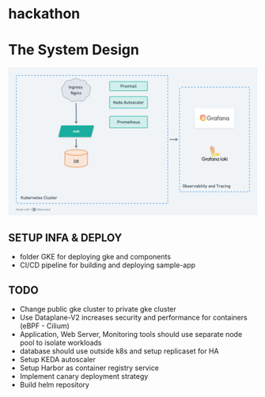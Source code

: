 # hackathon

# The System Design
<p align="center">
  <img src="images/architect.png">
  <br/>
</p>

## SETUP INFA & DEPLOY
- folder GKE for deploying gke and components
- CI/CD pipeline for building and deploying sample-app 

## TODO
- Change public gke cluster to private gke cluster
- Use Dataplane-V2 increases security and performance for containers (eBPF - Cilium)
- Application, Web Server, Monitoring tools should use separate node pool to isolate workloads 
- database should use outside k8s and setup replicaset for HA
- Setup KEDA autoscaler
- Setup Harbor as container registry service
- Implement canary deployment strategy
- Build helm repository